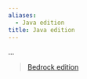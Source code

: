 ```yaml
---
aliases:
  - Java edition
title: Java edition
---
```


...

> [Bedrock edition](/mcwiki/bedrockedition)